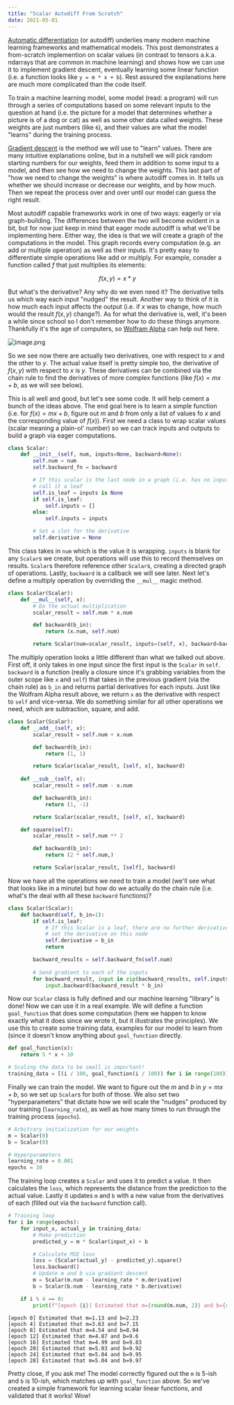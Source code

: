 ```yaml
---
title: "Scalar Autodiff From Scratch"
date: 2021-05-01
---
```


[Automatic differentiation](https://en.wikipedia.org/wiki/Automatic_differentiation) (or autodiff) underlies many modern machine learning frameworks and mathematical models. This post demonstrates a from-scratch implemention on scalar values (in contrast to tensors a.k.a. ndarrays that are common in machine learning) and shows how we can use it to implement gradient descent, eventually learning some linear function (i.e. a function looks like `y = m * x + b`). Rest assured the explanations here are much more complicated than the code itself.

To train a machine learning model, some model (read: a program) will run through a series of computations based on some relevant inputs to the question at hand (i.e. the picture for a model that determines whether a picture is of a dog or cat) as well as some other data called weights. These weights are just numbers (like `6`), and their values are what the model "learns" during the training process.

[Gradient descent](https://en.wikipedia.org/wiki/Gradient_descent) is the method we will use to "learn" values. There are many intuitive explanations online, but in a nutshell we will pick random starting numbers for our weights, feed them in addition to some input to a model, and then see how we need to change the weights. This last part of "how we need to change the weights" is where autodiff comes in. It tells us whether we should increase or decrease our weights, and by how much. Then we repeat the process over and over until our model can guess the right result.

Most autodiff capable frameworks work in one of two ways: eagerly or via graph-building. The differences between the two will become evident in a bit, but for now just keep in mind that eager mode autodiff is what we'll be implementing here. Either way, the idea is that we will create a graph of the computations in the model. This graph records every computation (e.g. an add or multiple operation) as well as their inputs. It's pretty easy to differentiate simple operations like add or multiply. For example, consder a function called $f$ that just multiplies its elements:

$$f(x, y) = x * y$$

But what's the derivative? Any why do we even need it? The derivative tells us which way each input "nudged" the result. Another way to think of it is how much each input affects the output (i.e. if $x$ was to change, how much would the result $f(x, y)$ change?). As for what the derivative is, well, it's been a while since school so I don't remember how to do these things anymore. Thankfully it's the age of computers, so [Wolfram Alpha](https://www.wolframalpha.com/input/?i=derivative+of+x+*+y) can help out here.

![image.png](image.png)

So we see now there are actually two derivatives, one with respect to $x$ and the other to $y$. The actual value itself is pretty simple too, the derivative of $f(x, y)$ with respect to $x$ is $y$. These derivatives can be combined via the chain rule to find the derivatives of more complex functions (like $f(x) = mx + b$, as we will see below).

This is all well and good, but let's see some code. It will help cement a bunch of the ideas above. The end goal here is to learn a simple function (i.e. for $f(x) = mx + b$, figure out $m$ and $b$ from only a list of values fo $x$ and the corresponding value of $f(x)$). First we need a class to wrap scalar values (scalar meaning a plain-ol' number) so we can track inputs and outputs to build a graph via eager computations.

```python
class Scalar:
    def __init__(self, num, inputs=None, backward=None):
        self.num = num
        self.backward_fn = backward

        # If this scalar is the last node in a graph (i.e. has no inputs),
        # call it a leaf
        self.is_leaf = inputs is None
        if self.is_leaf:
            self.inputs = []
        else:
            self.inputs = inputs

        # Set a slot for the derivative
        self.derivative = None
```

This class takes in `num` which is the value it is wrapping. `inputs` is blank for any `Scalar`s we create, but operations will use this to record themselves on results. `Scalar`s therefore reference other `Scalar`s, creating a directed graph of operations. Lastly, `backward` is a callback we will see later. Next let's define a multiply operation by overriding the `__mul__` magic method.

```python
class Scalar(Scalar):
    def __mul__(self, x):
        # Do the actual multiplication
        scalar_result = self.num * x.num

        def backward(b_in):
            return (x.num, self.num)

        return Scalar(num=scalar_result, inputs=(self, x), backward=backward)
```

The multiply operation looks a little different than what we talked out above. First off, it only takes in one input since the first input is the `Scalar` in `self`. `backward` is a function (really a closure since it's grabbing variables from the outer scope like `x` and `self`) that takes in the previous gradient (via the chain rule) as `b_in` and returns partial derivatives for each inputs. Just like the Wolfram Alpha result above, we return `x` as the derivative with respect to `self` and vice-versa. We do something similar for all other operations we need, which are subtraction, square, and add.

```python
class Scalar(Scalar):
    def __add__(self, x):
        scalar_result = self.num + x.num

        def backward(b_in):
            return (1, 1)

        return Scalar(scalar_result, [self, x], backward)
    
    def __sub__(self, x):
        scalar_result = self.num - x.num

        def backward(b_in):
            return (1, -1)

        return Scalar(scalar_result, [self, x], backward)

    def square(self):
        scalar_result = self.num ** 2

        def backward(b_in):
            return (2 * self.num,)

        return Scalar(scalar_result, [self], backward)
```

Now we have all the operations we need to train a model (we'll see what that looks like in a minute) but how do we actually do the chain rule (i.e. what's the deal with all these `backward` functions)?

```python
class Scalar(Scalar):
    def backward(self, b_in=1):
        if self.is_leaf:
            # If this Scalar is a leaf, there are no further derivatives to compute, so
            # set the derivative on this node
            self.derivative = b_in
            return

        backward_results = self.backward_fn(self.num)
        
        # Send gradient to each of the inputs
        for backward_result, input in zip(backward_results, self.inputs):
            input.backward(backward_result * b_in)
```

Now our `Scalar` class is fully defined and our machine learning "library" is done! Now we can use it in a real example. We will define a function `goal_function` that does some computation (here we happen to know exactly what it does since we wrote it, but it illustrates the principles). We use this to create some training data, examples for our model to learn from (since it doesn't know anything about `goal_function` directly.

```python
def goal_function(x):
    return 5 * x + 10

# Scaling the data to be small is important!
training_data = [(i / 100, goal_function(i / 100)) for i in range(100)]
```

Finally we can train the model. We want to figure out the $m$ and $b$ in $y = mx + b$, so we set up `Scalar`s for both of those. We also set two "hyperparameters" that dictate how we will scale the "nudges" produced by our training (`learning_rate`), as well as how many times to run through the training process (`epochs`).

```python
# Arbitrary initialization for our weights
m = Scalar(0)
b = Scalar(0)

# Hyperparameters
learning_rate = 0.001
epochs = 30
```

The training loop creates a `Scalar` and uses it to predict a value. It then calculates the `loss`, which represents the distance from the prediction to the actual value. Lastly it updates `m` and `b` with a new value from the derivatives of each (filled out via the `backward` function call).

```python
# Training loop
for i in range(epochs):
    for input_x, actual_y in training_data:
        # Make prediction
        predicted_y = m * Scalar(input_x) + b

        # Calculate MSE loss
        loss = (Scalar(actual_y) - predicted_y).square()
        loss.backward()
        # Update m and b via gradient descent
        m = Scalar(m.num - learning_rate * m.derivative)
        b = Scalar(b.num - learning_rate * b.derivative)

    if i % 4 == 0:
        print(f"[epoch {i}] Estimated that m={round(m.num, 2)} and b={round(b.num, 2)}")
```

    [epoch 0] Estimated that m=1.13 and b=2.23
    [epoch 4] Estimated that m=3.63 and b=7.15
    [epoch 8] Estimated that m=4.54 and b=8.94
    [epoch 12] Estimated that m=4.87 and b=9.6
    [epoch 16] Estimated that m=4.99 and b=9.83
    [epoch 20] Estimated that m=5.03 and b=9.92
    [epoch 24] Estimated that m=5.04 and b=9.95
    [epoch 28] Estimated that m=5.04 and b=9.97

Pretty close, if you ask me! The model correctly figured out the `m` is 5-ish and `b` is 10-ish, which matches up with `goal_function` above. So we've created a simple framework for learning scalar linear functions, and validated that it works! Wow!
